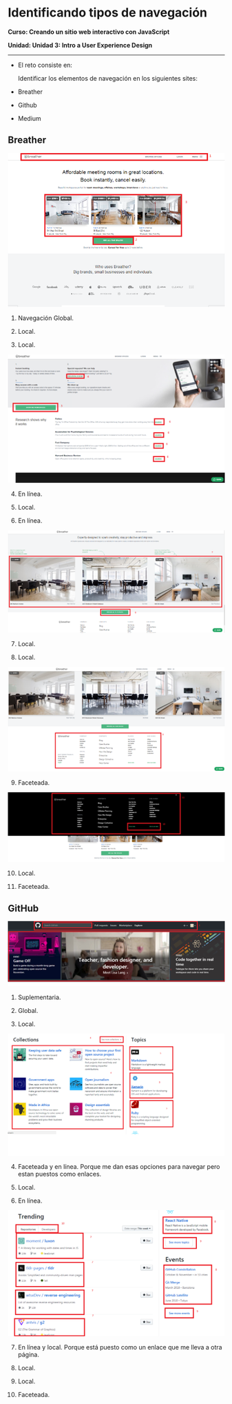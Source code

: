 # Identificando tipos de navegación

**Curso: Creando un sitio web interactivo con JavaScript**  

**Unidad:  Unidad 3: Intro a User Experience Design**

***

* El reto consiste en:

   Identificar los elementos de navegación en los siguientes sites: 

 * Breather
 * Github
 * Medium

## Breather

![navigation](assets/img/breather-1.png)


1. Navegación Global.  

2. Local.  

3. Local.  

![navigation](assets/img/breather-2.png)

4. En línea.

5. Local.

6. En línea. 

![navigation](assets/img/breather-3.png)

7. Local.

8. Local. 

![navigation](assets/img/breather-5.png)

9. Faceteada.  

![navigation](assets/img/breather-6.png)

10. Local.

11. Faceteada.  


## GitHub

![navigation](assets/img/github.png)

1. Suplementaria.  

2. Global.  

3. Local. 

![navigation](assets/img/github-1.png)

4. Faceteada  y en línea.
   Porque me dan esas opciones para navegar pero estan puestos como enlaces.

5. Local.

6. En línea.

![navigation](assets/img/github-2.png)

7. En línea y local. Porque está puesto como un enlace que me lleva a otra página.

8. Local.

9. Local.

10. Faceteada.











 